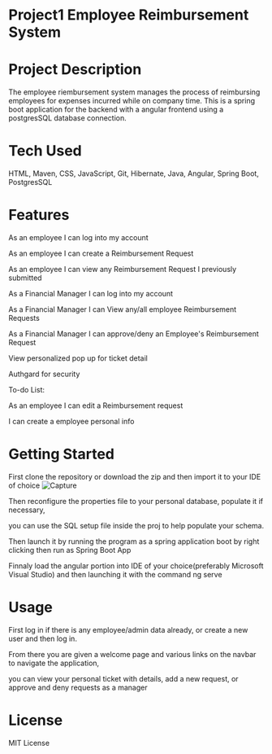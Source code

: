# Project1 Employee Reimbursement System
# Project Description
The employee riembursement system manages the process of reimbursing employees for expenses incurred while on company time. This is a spring boot application for the backend
with a angular frontend using a postgresSQL database connection.

# Tech Used
HTML, Maven, CSS, JavaScript, Git, Hibernate, Java, Angular, Spring Boot, PostgresSQL
# Features

As an employee I can log into my account
 
As an employee I can create a Reimbursement Request

As an employee I can view any Reimbursement Request I previously submitted

As a Financial Manager I can log into my account

As a Financial Manager I can View any/all employee Reimbursement Requests

As a Financial Manager I can approve/deny an Employee's Reimbursement Request

View personalized pop up for ticket detail
 
Authgard for security
 
To-do List:

As an employee I can edit a Reimbursement request

I can create a employee personal info

# Getting Started
First clone the repository or download the zip and then import it to your IDE of choice
![Capture](https://user-images.githubusercontent.com/51238426/132086758-dad34811-c0f8-4c32-93c1-6103af072d5e.PNG)

Then reconfigure the properties file to your personal database, populate it if necessary,

you can use the SQL setup file inside the proj to help populate your schema.

Then launch it by running the program as a spring application boot by right clicking then run as Spring Boot App

Finnaly load the angular portion into IDE of your choice(preferably Microsoft Visual Studio) and then launching it with the command ng serve


# Usage
First log in if there is any employee/admin data already, or create a new user and then log in.

From there you are given a welcome page and various links on the navbar to navigate the application,

you can view your personal ticket with details, add a new request, or approve and deny requests as a manager

# License
MIT License
